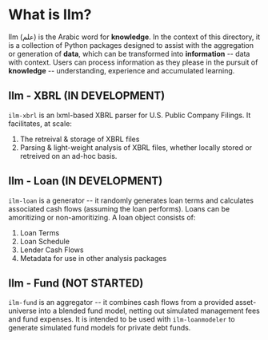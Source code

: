# What is Ilm?
Ilm (علم) is the Arabic word for **knowledge**. In the context of this directory, it is a collection of Python packages designed to assist with the aggregation or generation of **data**, which can be transformed into **information** -- data with context. Users can process information as they please in the pursuit of **knowledge** -- understanding, experience and accumulated learning.

## Ilm - XBRL (IN DEVELOPMENT)
`ilm-xbrl` is an lxml-based XBRL parser for U.S. Public Company Filings. It facilitates, at scale:
  1. The retreival & storage of XBRL files
  2. Parsing & light-weight analysis of XBRL files, whether locally stored or retreived on an ad-hoc basis.

## Ilm - Loan (IN DEVELOPMENT)
`ilm-loan` is a generator -- it randomly generates loan terms and calculates associated cash flows (assuming the loan performs). Loans can be amoritizing or non-amoritizing. A loan object consists of:
  1. Loan Terms
  2. Loan Schedule
  3. Lender Cash Flows
  4. Metadata for use in other analysis packages

## Ilm - Fund (NOT STARTED)
`ilm-fund` is an aggregator -- it combines cash flows from a provided asset-universe into a blended fund model, netting out simulated management fees and fund expenses. It is intended to be used with `ilm-loanmodeler` to generate simulated fund models for private debt funds.